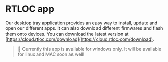 # RTLOC app

Our desktop tray application provides an easy way to install, update and open our different apps. It can also download different firmwares and flash them onto devices. You can download the latest version at [https://cloud.rtloc.com/download](https://cloud.rtloc.com/download). 

> :hammer: Currently this app is available for windows only. It will be available for linux and MAC soon as well!
